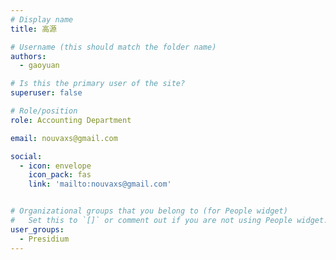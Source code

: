 ```yaml
---
# Display name
title: 高源

# Username (this should match the folder name)
authors:
  - gaoyuan

# Is this the primary user of the site?
superuser: false

# Role/position
role: Accounting Department

email: nouvaxs@gmail.com

social:
  - icon: envelope
    icon_pack: fas
    link: 'mailto:nouvaxs@gmail.com'


# Organizational groups that you belong to (for People widget)
#   Set this to `[]` or comment out if you are not using People widget.
user_groups:
  - Presidium
---
```

